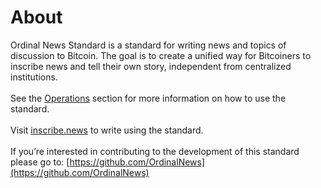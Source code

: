 # About

Ordinal News Standard is a standard for writing news and topics of discussion to Bitcoin. The goal is to create a unified way for Bitcoiners to inscribe news and tell their own story, independent from centralized institutions.\
\
See the [Operations](operations.md) section for more information on how to use the standard.\
\
Visit [inscribe.news](https://inscribe.news) to write using the standard.\
\
If you’re interested in contributing to the development of this standard please go to: [https://github.com/OrdinalNews](https://github.com/OrdinalNews)
